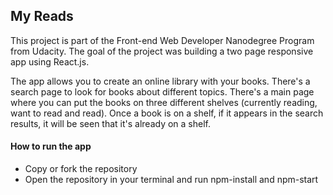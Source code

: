 ## My Reads

This project is part of the Front-end Web Developer Nanodegree Program from Udacity. 
The goal of the project was building a two page responsive app using React.js.

The app allows you to create an online library with your books. There's a search page to look for books about different topics. There's a main page where you can put the books on three different shelves (currently reading, want to read and read). 
Once a book is on a shelf, if it appears in the search results, it will be seen that it's already on a shelf.

#### How to run the app
- Copy or fork the repository
- Open the repository in your terminal and run npm-install and npm-start



